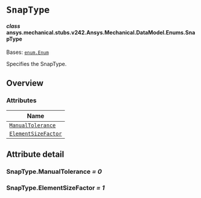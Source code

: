 # `SnapType`



#### *class* ansys.mechanical.stubs.v242.Ansys.Mechanical.DataModel.Enums.SnapType

Bases: [`enum.Enum`](https://docs.python.org/3/library/enum.html#enum.Enum)

Specifies the SnapType.

<!-- !! processed by numpydoc !! -->

<a id="overview"></a>

## Overview

### Attributes

| Name |
| ---------------------------------------------------- |
| [`ManualTolerance`](#SnapType.ManualTolerance) |
| [`ElementSizeFactor`](#SnapType.ElementSizeFactor) |

<a id="attribute-detail"></a>

## Attribute detail

<a id="SnapType.ManualTolerance"></a>

### SnapType.ManualTolerance *= 0*

<a id="SnapType.ElementSizeFactor"></a>

### SnapType.ElementSizeFactor *= 1*


